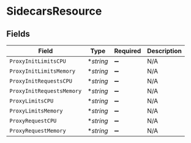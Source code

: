 # SidecarsResource


## Fields

| Field                     | Type                      | Required                  | Description               |
| ------------------------- | ------------------------- | ------------------------- | ------------------------- |
| `ProxyInitLimitsCPU`      | **string*                 | :heavy_minus_sign:        | N/A                       |
| `ProxyInitLimitsMemory`   | **string*                 | :heavy_minus_sign:        | N/A                       |
| `ProxyInitRequestsCPU`    | **string*                 | :heavy_minus_sign:        | N/A                       |
| `ProxyInitRequestsMemory` | **string*                 | :heavy_minus_sign:        | N/A                       |
| `ProxyLimitsCPU`          | **string*                 | :heavy_minus_sign:        | N/A                       |
| `ProxyLimitsMemory`       | **string*                 | :heavy_minus_sign:        | N/A                       |
| `ProxyRequestCPU`         | **string*                 | :heavy_minus_sign:        | N/A                       |
| `ProxyRequestMemory`      | **string*                 | :heavy_minus_sign:        | N/A                       |